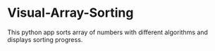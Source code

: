 # Visual-Array-Sorting
This python app sorts array of numbers with different algorithms and displays sorting progress.
